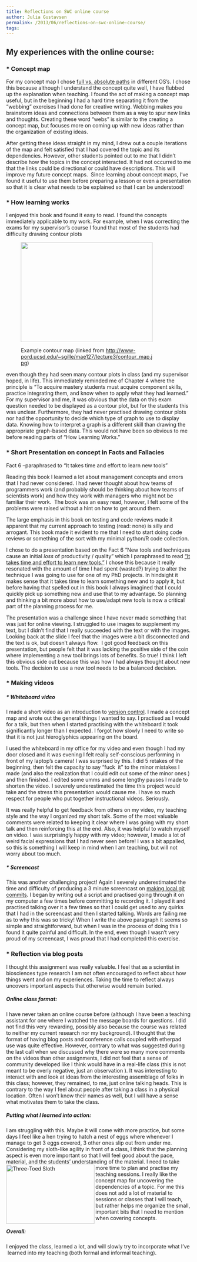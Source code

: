 ```yaml
---
title: Reflections on SWC online course
author: Julia Gustavsen
permalink: /2013/06/reflections-on-swc-online-course/
tags:
---
```

## My experiences with the online course:

### *   Concept map

For my concept map I chose [full vs. absolute paths][1] in different OS’s. I chose this because although I understand the concept quite well, I have flubbed up the explanation when teaching. I found the act of making a concept map useful, but in the beginning I had a hard time separating it from the “webbing” exercises I had done for creative writing. Webbing makes you brainstorm ideas and connections between them as a way to spur new links and thoughts. Creating these word “webs” is similar to the creating a concept map, but focuses more on coming up with new ideas rather than the organization of existing ideas.

After getting these ideas straight in my mind, I drew out a couple iterations of the map and felt satisfied that I had covered the topic and its dependencies. However, other students pointed out to me that I didn’t describe how the topics in the concept interacted. It had not occurred to me that the links could be directional or could have descriptions. This will improve my future concept maps.  Since learning about concept maps, I’ve found it useful to use them before preparing a lesson or even a presentation so that it is clear what needs to be explained so that I can be understood!

### *   How learning works

I enjoyed this book and found it easy to read. I found the concepts immediately applicable to my work. For example, when I was correcting the exams for my supervisor’s course I found that most of the students had difficulty drawing contour plots<figure style="width: 358px;" class="wp-caption alignright">

[<img class=" " alt="" src="http://www-pord.ucsd.edu/~sgille/mae127/lecture3/contour_map.jpg" width="358" height="271" />][2]<figcaption class="wp-caption-text">Example contour map (linked from http://www-pord.ucsd.edu/~sgille/mae127/lecture3/contour_map.jpg)</figcaption></figure> 
even though they had seen many contour plots in class (and my supervisor hoped, in life). This immediately reminded me of Chapter 4 where the principle is “To acquire mastery students must acquire component skills, practice integrating them, and know when to apply what they had learned.” For my supervisor and me, it was obvious that the data on this exam question needed to be displayed as a contour plot, but for the students this was unclear. Furthermore, they had never practised drawing contour plots nor had the opportunity to decide which type of graph to use to display data. Knowing how to interpret a graph is a different skill than drawing the appropriate graph-based data. This would not have been so obvious to me before reading parts of “How Learning Works.”

### *   Short Presentation on concept in Facts and Fallacies

Fact 6 –paraphrased to “It takes time and effort to learn new tools”

Reading this book I learned a lot about management concepts and errors that I had never considered. I had never thought about how teams of programmers work (and probably should be thinking about how teams of scientists work) and how they work with managers who might not be familiar their work.  The book was an easy read, however, I felt some of the problems were raised without a hint on how to get around them.

The large emphasis in this book on testing and code reviews made it apparent that my current approach to testing (read: none) is silly and arrogant. This book made it evident to me that I need to start doing code reviews or something of the sort with my minimal python/R code collection.

I chose to do a presentation based on the Fact 6 “New tools and techniques cause an initial *loss* of productivity / quality” which I paraphrased to read [“It takes time and effort to learn new tools.”][3] I chose this because it really resonated with the amount of time I had spent (wasted?) trying to alter the technique I was going to use for one of my PhD projects. In hindsight it makes sense that it takes time to learn something new and to apply it, but before having that spelled out in this book I always imagined that I could quickly pick up something new and use that to my advantage. So planning and thinking a bit more about how to use/adapt new tools is now a critical part of the planning process for me.

The presentation was a challenge since I have never made something that was just for online viewing. I struggled to use images to supplement my text, but I didn’t find that I really succeeded with the text or with the images. Looking back at the slide I feel that the images were a bit disconnected and the text is ok, but doesn’t always flow.  I got good feedback on this presentation, but people felt that it was lacking the positive side of the coin where implementing a new tool brings lots of benefits. So true! I think I left this obvious side out because this was how I had always thought about new tools. The decision to use a new tool needs to be a balanced decision.

### *   Making videos

##### *   Whiteboard video

I made a short video as an introduction to [version control][4]. I made a concept map and wrote out the general things I wanted to say. I practised as I would for a talk, but then when I started practising with the whiteboard it took significantly longer than I expected. I forgot how slowly I need to write so that it is not just hieroglyphics appearing on the board.

I used the whiteboard in my office for my video and even though I had my door closed and it was evening I felt really self-conscious performing in front of my laptop’s camera! I was surprised by this. I did 5 retakes of the beginning, then felt the capacity to say “fuck  it” to the minor mistakes I made (and also the realization that I could edit out some of the minor ones ) and then finished. I edited some umms and some lengthy pauses I made to shorten the video. I severely underestimated the time this project would take and the stress this presentation would cause me. I have so much respect for people who put together instructional videos. Seriously.

It was really helpful to get feedback from others on my video, my teaching style and the way I organized my short talk. Some of the most valuable comments were related to keeping it clear where I was going with my short talk and then reinforcing this at the end. Also, it was helpful to watch myself on video. I was surprisingly happy with my video; however, I made a lot of weird facial expressions that I had never seen before! I was a bit appalled, so this is something I will keep in mind when I am teaching, but will not worry about too much.

##### *   Screencast

This was another challenging project! Again I severely underestimated the time and difficulty of producing a 3 minute screencast on [making local git commits][5]. I began by writing out a script and practised going through it on my computer a few times before committing to recording it. I played it and practised talking over it a few times so that I could get used to any quirks that I had in the screencast and then I started talking. Words are failing me as to why this was so tricky! When I write the above paragraph it seems so simple and straightforward, but when I was in the process of doing this I found it quite painful and difficult. In the end, even though I wasn’t very proud of my screencast, I was proud that I had completed this exercise. </ol> 
### *   Reflection via blog posts

I thought this assignment was really valuable. I feel that as a scientist in biosciences type research I am not often encouraged to reflect about how things went and on my experiences. Taking the time to reflect always uncovers important aspects that otherwise would remain buried.

##### Online class format:

I have never taken an online course before (although I have been a teaching assistant for one where I watched the message boards for questions. I did not find this very rewarding, possibly also because the course was related to neither my current research nor my background). I thought that the format of having blog posts and conference calls coupled with etherpad use was quite effective. However, contrary to what was suggested during the last call when we discussed why there were so many more comments on the videos than other assignments, I did not feel that a sense of community developed like I think would have in a real-life class (this is not meant to be overly negative, just an observation ). It was interesting to interact with and look at ideas from the interesting assemblage of folks in this class; however, they remained, to me, just online talking heads. This is contrary to the way I feel about people after taking a class in a physical location. Often I won’t know their names as well, but I will have a sense what motivates them to take the class.

##### Putting what I learned into action:

I am struggling with this. Maybe it will come with more practice, but some days I feel like a hen trying to hatch a nest of eggs where whenever I manage to get 3 eggs covered, 3 other ones slip out from under me. Considering my sloth-like agility in front of a class, I think that the planning aspect is even more important so that I will feel good about the pace, material, and the students’ understanding of the material. [<img src="http://farm9.staticflickr.com/8282/7635765124_330e65491a_n.jpg" width="240" height="160" alt="Three-Toed Sloth" align="left" />][6] I need to take more time to plan and practise my teaching sessions. I really like the concept map for uncovering the dependencies of a topic. For me this does not add a lot of material to sessions or classes that I will teach, but rather helps me organize the small, important bits that I need to mention when covering concepts.

##### Overall: 

I enjoyed the class, learned a lot, and will slowly try to incorporate what I’ve  learned into my teaching (both formal and informal teaching).

 [1]: http://teaching.software-carpentry.org/2013/03/27/concept-map-full-vs-absolute-paths/ "Concept Map: Full vs. absolute paths"
 [2]: http://www-pord.ucsd.edu/~sgille/mae127/lecture3/contour_map.jpg
 [3]: https://docs.google.com/presentation/d/1X1c1c-Gm75KC1amdH5NS7mEPq89QSlhkrjGF7P3ck4I/pub?start=false&loop=false&delayms=3000
 [4]: http://www.youtube.com/watch?v=hnD5hWPrJ5o&feature=youtu.be "version control"
 [5]: http://www.youtube.com/watch?v=zwnK-XX86bI
 [6]: http://www.flickr.com/photos/duplisea/7635765124/ "Three-Toed Sloth by Duplisea, on Flickr"

